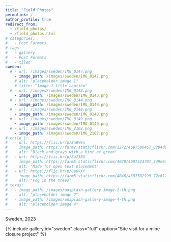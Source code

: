 ```yaml
---
title: "Field Photos"
permalink: /
author_profile: true
redirect_from: 
  - /field_photos/
  - /field_photos.html
# categories:
#   - Post Formats
# tags:
#   - gallery
#   - Post Formats
#   - tiled
sweden:
  # - url: /images/sweden/IMG_0147.png
    - image_path: /images/sweden/IMG_0147.png
    # alt: "placeholder image 1"
    # title: "Image 1 title caption"
  # - url: /images/sweden/IMG_0143.png
    - image_path: /images/sweden/IMG_0143.png
  # - url: /images/sweden/IMG_0144.png
    - image_path: /images/sweden/IMG_0148.png
  # - url: /images/sweden/IMG_0148.png
    - image_path: /images/sweden/IMG_0148.png
  # - url: /images/sweden/IMG_0149.png
    - image_path: /images/sweden/IMG_0149.png
  # - url: /images/sweden/IMG_2102.png
    - image_path: /images/sweden/IMG_2102.png
# chile_1:
#   - url: https://flic.kr/p/8a6Ven
#     image_path: https://farm2.staticflickr.com/1272/4697500467_8294dac099_q.png
#     alt: "Black and grays with a hint of green"
#   - url: https://flic.kr/p/8a738X
#     image_path: https://farm5.staticflickr.com/4029/4697523701_249e93ba23_q.png
#     alt: "Made for open text placement"
#   - url: https://flic.kr/p/8a6VXP
#     image_path: https://farm5.staticflickr.com/4046/4697502929_72c612c636_q.png
#     alt: "Fog in the trees"
# texas:
#   - image_path: /images/unsplash-gallery-image-2-th.png
#     alt: "placeholder image 2"
#   - image_path: /images/unsplash-gallery-image-4-th.png
#     alt: "placeholder image 4"
---
```


Sweden, 2023

{% include gallery id="sweden" class="full" caption="Site visit for a mine closure project" %}

<!-- West Texas, 2011

{% include gallery id="texas" layout="half" caption="Assisting Wendy Robertson with her dissertation fieldwork" %}

Chile, 2011 -->

